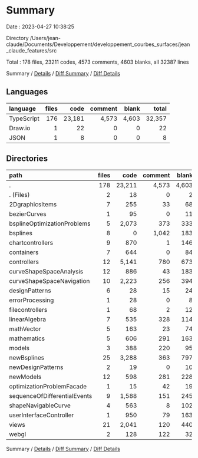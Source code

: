 # Summary

Date : 2023-04-27 10:38:25

Directory /Users/jean-claude/Documents/Developpement/developpement_courbes_surfaces/jean_claude_features/src

Total : 178 files,  23211 codes, 4573 comments, 4603 blanks, all 32387 lines

Summary / [Details](details.md) / [Diff Summary](diff.md) / [Diff Details](diff-details.md)

## Languages
| language | files | code | comment | blank | total |
| :--- | ---: | ---: | ---: | ---: | ---: |
| TypeScript | 176 | 23,181 | 4,573 | 4,603 | 32,357 |
| Draw.io | 1 | 22 | 0 | 0 | 22 |
| JSON | 1 | 8 | 0 | 0 | 8 |

## Directories
| path | files | code | comment | blank | total |
| :--- | ---: | ---: | ---: | ---: | ---: |
| . | 178 | 23,211 | 4,573 | 4,603 | 32,387 |
| . (Files) | 2 | 18 | 0 | 2 | 20 |
| 2DgraphicsItems | 7 | 255 | 33 | 68 | 356 |
| bezierCurves | 1 | 95 | 0 | 11 | 106 |
| bsplineOptimizationProblems | 5 | 2,073 | 373 | 333 | 2,779 |
| bsplines | 8 | 0 | 1,042 | 183 | 1,225 |
| chartcontrollers | 9 | 870 | 1 | 146 | 1,017 |
| containers | 7 | 644 | 0 | 84 | 728 |
| controllers | 12 | 5,141 | 780 | 673 | 6,594 |
| curveShapeSpaceAnalysis | 12 | 886 | 43 | 183 | 1,112 |
| curveShapeSpaceNavigation | 10 | 2,223 | 256 | 394 | 2,873 |
| designPatterns | 6 | 28 | 15 | 24 | 67 |
| errorProcessing | 1 | 28 | 0 | 8 | 36 |
| filecontrollers | 1 | 68 | 2 | 12 | 82 |
| linearAlgebra | 7 | 535 | 328 | 114 | 977 |
| mathVector | 5 | 163 | 23 | 74 | 260 |
| mathematics | 5 | 606 | 291 | 163 | 1,060 |
| models | 3 | 388 | 220 | 95 | 703 |
| newBsplines | 25 | 3,288 | 363 | 797 | 4,448 |
| newDesignPatterns | 2 | 19 | 0 | 10 | 29 |
| newModels | 12 | 598 | 281 | 228 | 1,107 |
| optimizationProblemFacade | 1 | 15 | 42 | 19 | 76 |
| sequenceOfDifferentialEvents | 9 | 1,588 | 151 | 245 | 1,984 |
| shapeNavigableCurve | 4 | 563 | 8 | 102 | 673 |
| userInterfaceController | 1 | 950 | 79 | 163 | 1,192 |
| views | 21 | 2,041 | 120 | 440 | 2,601 |
| webgl | 2 | 128 | 122 | 32 | 282 |

Summary / [Details](details.md) / [Diff Summary](diff.md) / [Diff Details](diff-details.md)